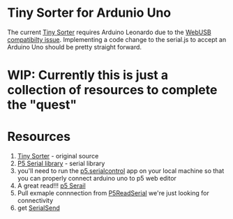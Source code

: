 # Tiny Sorter for Ardunio Uno
The current [Tiny Sorter](https://experiments.withgoogle.com/tiny-sorter/view) requires Arduino Leonardo due to the [WebUSB](https://developers.google.com/web/updates/2016/03/access-usb-devices-on-the-web) [compatibilty issue](https://github.com/webusb/arduino). 
Implementing a code change to the serial.js to accept an Arduino Uno should be pretty straight forward.

# WIP: Currently this is just a collection of resources to complete the "quest"

# Resources
1) [Tiny Sorter](https://experiments.withgoogle.com/tiny-sorter/view) - original source
2) [P5 Serial library](https://github.com/p5-serial/p5.serialport) - serial library
3) you'll need to run the [p5.serialcontrol](https://github.com/p5-serial/p5.serialcontrol/releases) app on your local machine so that you can properly connect arduino uno to p5 web editor 
4) A great read!!! [p5 Serail](https://itp.nyu.edu/physcomp/labs/labs-serial-communication/lab-serial-input-to-the-p5-js-ide/)
5) Pull exmaple connnection from [P5ReadSerial](https://github.com/ITPNYU/physcomp/tree/master/Labs/P5SerialLabs/P5ReadSerial/readSerial) we're just looking for connectivity
6) get [SerialSend](https://github.com/ITPNYU/physcomp/tree/master/Labs/P5SerialLabs/P5SendSerial)

